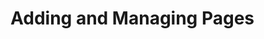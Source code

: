 # Adding and Managing Pages

<!-- Sites are distinct groups of content, which means that administrators can choose to manage content that is restricted to a certain group of Users that have access to the Site Administration panel, or they can display content on _Pages_ to engage with their Users. Pages in Sites have a number of different configurations and options that ensure the best User experiences are possible. 

<figure>
	<img src="../images/page-example.png" style="max-height: 35%" />
	<figcaption style="font-size: x-small">Fig.1 Page example</figcaption>
</figure>

<br />

## Livingstone Site Pages {#livingstonepages}

Each of the core Livingstone team members will be responsible for different aspects of the site lifecycle. Josiah Copeland will need a way to rapidly generate new sites and pages for the different location sites. Maria Flores and Natalia Michaels will primarily be responsible for generating content for the sites. 

Here are some examples of the different kinds of pages Josiah needs to generate during this process:
* Public Home pages for all the different hotel and resort sites
* Public Offer pages for each hotel and resort with self-updating offer lists
* Private Livingstone Rewards pages for members of the loyalty program
* Private Intranet Communications pages for employees

Some of these pages are unique, while others, such as the hotel and resort pages, will all have the same general format and should be built from the same template. 

## Page Types and Templates {#pagetypes}

Liferay DXP includes several different page types and templates that empower administrators to create pages that align with multiple use cases. These different kinds of pages can have widgets or coded fragments, not only to provide the best experience for users, but also to manage the pages better. 

<figure>
	<img src="../images/build-pages.png" style="max-height: 20%" />
	<figcaption style="font-size: x-small">Fig.2 Pages Options</figcaption>
</figure>

At the highest level, pages are separated into two groups: _Public Pages_ and _Private Pages_. These pages can be used together with Site Types to create Sites with the flexibility you need. For example, Private Sites, where membership is wholly defined by administrators, can have Public Pages. Or, on the other hand, Public Sites, open to any User for membership, can have private pages. This set-up provides additional flexibility in context of Site Hierarchies. For example, a parent Private Site can have public pages with child Public Sites with private pages. Administrators can craft the Site structures they need and ensure Users can access the content they need.

<div class="key-point">
Key Point: <br/>
<ul>
	<li>Pages are separated into two groups:</li>
	<ul>
		<li><b>Public Pages</b> are generally accessible to anyone that visits the Site.</li>
		<li><b>Private Pages</b> are only accessible to Site Members.</li>
	</ul>
</ul>
</div>

<figure>
	<img src="../images/public-private.png" style="max-width: 95%" />
	<figcaption style="font-size: x-small">Fig.3 Public and Private Pages</figcaption>
</figure>

<div class="key-point">
Key Point: <br/>
<ul>
	<li>You can choose from several different Page Types when creating new pages. The main page types include the following:</li>
	<ul>
		<li><b>Widget Pages</b>: Pages that can have widgets and content added</li>
		<ul>
			<li>These pages are essentially the basic pages from previous versions.</li>
		</ul>
		<li><b>Content Pages</b>: Pages that are editable inline and include page fragments as well as widgets</li>
	</ul>
</ul>
</div>

In addition to the main types, administrators can create several other types of pages or navigation options: 
* **Full Page Application**: Pages that only include one application/widget selected in the page configuration, such as _Blogs, Documents & Media, Forms_, etc.
* **Page Set**: Creates a Title in the navigation for a group of pages
* **Link to a Page of this Site**: Creates a page link to any page in the Site
* **Panel**: Pages that include a left panel that lists widgets, allowing Users to switch between them
* **Embedded**: Pages that use an iFrame to embed external links
* **Link to URL**: Links to any URL in the navigation menu

<figure>
	<img src="../images/page-types.png" style="max-height: 35%" />
	<figcaption style="font-size: x-small">Fig.4 Page Types</figcaption>
</figure>

<br />

Administrators can also create and use reusable Page Templates to rapidly create new pages that have a preset structure of widgets and configuration. By default, when creating new pages, there are global page template options that include some basic structures for Blogs, Search, and Wikis. These default Templates are for Widget pages, specifically. 

<figure>
	<img src="../images/page-templates.png" style="max-width: 100%" />
	<figcaption style="font-size: x-small">Fig.5 Page Templates</figcaption>
</figure>

<div class="key-point">
Key Point: <br/>
<ul>
	<li><b>Page Templates</b> can be created in the following context:</li>
	<ul>
		<li><b>Global Page Templates</b>: These Page Templates are specifically Widget Page Templates that can be accessed from any Site once created.</li>
		<li><b>Site Page Templates</b>: These Page Templates can be either Widget or Content Page Templates and are only usable in the Site in which they were created.</li>
	</ul>
</ul>
</div>

<div class="summary"><h3>Knowledge Check</h3>
<ul>
	<li>Pages are separated into two major groups:</li>
	<ul>
		<li>__________________: visible to anyone that visits the Site</li>
		<li>__________________: only visible to Site Members</li>
	</ul>
	<li>There are two main Page Types that can be created:</li>
	<ul>
		<li>__________________</li>
		<li>__________________</li>
	</ul>
</ul>
</div>   -->
